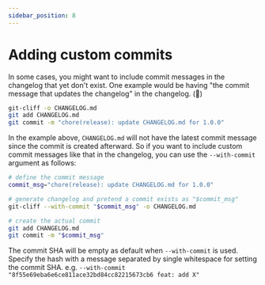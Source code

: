 ```yaml
---
sidebar_position: 8
---
```


# Adding custom commits

In some cases, you might want to include commit messages in the changelog that yet don't exist. One example would be having "the commit message that updates the changelog" in the changelog. (🤔)

```bash
git-cliff -o CHANGELOG.md
git add CHANGELOG.md
git commit -m "chore(release): update CHANGELOG.md for 1.0.0"
```

In the example above, `CHANGELOG.md` will not have the latest commit message since the commit is created afterward. So if you want to include custom commit messages like that in the changelog, you can use the `--with-commit` argument as follows:

```bash
# define the commit message
commit_msg="chore(release): update CHANGELOG.md for 1.0.0"

# generate changelog and pretend a commit exists as "$commit_msg"
git-cliff --with-commit "$commit_msg" -o CHANGELOG.md

# create the actual commit
git add CHANGELOG.md
git commit -m "$commit_msg"
```

The commit SHA will be empty as default when `--with-commit` is used. Specify the hash with a message separated by single whitespace for setting the commit SHA. e.g. `--with-commit "8f55e69eba6e6ce811ace32bd84cc82215673cb6 feat: add X"`
